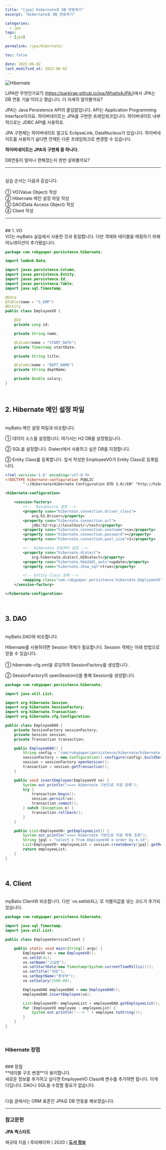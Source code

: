 ```yaml
---
title: "[jpa] Hibernate로 DB 연동하기"
excerpt: "Hibernate로 DB 연동하기"

categories:
  - jpa
tags:
  - [jpa]

permalink: /jpa/Hibernate/

toc: false

date: 2022-06-02
last_modified_at: 2022-06-02
---
```


![Hibernate](/assets/images/posts_img/hibernate.png)

[JPA란 무엇인가요?] (https://parkirae.github.io/jpa/WhatIsAJPA/)에서 JPA는 DB 연동 기술'이라고 했습니다. 더 자세히 알아볼까요?<br />


JPA는 Java Persistence API의 줄임말입니다. API는 Application Programming Interface이지요. 하이버네이트는 JPA를 구현한 프레임워크입니다. 하이버네이트 내부적으로는 JDBC API를 사용하죠.<br />

JPA 구현체는 하이버네이트 말고도 EclipseLink, DataNucleus가 있습니다. 하이버네이트를 사용하기 싫다면 언제든 다른 프레임워크로 변경할 수 있습니다.<br />

**하이버네이트는 JPA의 구현체 중 하나다.**<br />

DB연동이 얼마나 편해졌는지 한번 살펴볼까요?<br />


---
<br />
실습 순서는 다음과 같습니다.<br />
<br />
① VO(Value Object) 작성<br />
② Hibernate 메인 설정 파일 작성<br />
③ DAO(Data Access Object) 작성<br />
④ Client 작성<br />

---
<br />
## 1. VO
<br />
VO는 myBatis 실습에서 사용한 것과 동일합니다. 다만 객체와 테이블을 매핑하기 위해 어노테이션이 추가됐습니다.<br />


```java
package com.rubypaper.persistence.hibernate;

import lombok.Data;

import javax.persistence.Column;
import javax.persistence.Entity;
import javax.persistence.Id;
import javax.persistence.Table;
import java.sql.Timestamp;

@Data
@Table(name = "S_EMP")
@Entity
public class EmployeeVO {

    @Id
    private Long id;

    private String name;

    @Column(name = "START_DATE")
    private Timestamp startDate;

    private String title;

    @Column(name = "DEPT_NAME")
    private String deptName;

    private Double salary;
}

```

<br />

## 2. Hibernate 메인 설정 파일
<br />
myBatis 메인 설정 파일과 비슷합니다.<br />

① 데이터 소스를 설정합니다. 여기서는 H2 DB를 설정했습니다.<br />

② SQL을 설정합니다. Dialect에서 사용하고 싶은 DB를 지정합니다.<br />

③ Entity Class를 등록합니다. 앞서 작성한 EmployeeVO가 Entity Class로 등록됩니다.<br />


```xml
<?xml version='1.0' encoding='utf-8'?>
<!DOCTYPE hibernate-configuration PUBLIC
        "-//Hibernate/Hibernate Configuration DTD 3.0//EN" "http://hibernate.sourceforge.net/hibernate-configuration-3.0.dtd">

<hibernate-configuration>

    <session-factory>
        <!--  DataSource 설정 -->
        <property name="hibernate.connection.driver_class">
            org.h2.Driver</property>
        <property name="hibernate.connection.url">
            jdbc:h2:tcp://localhost/~/test</property>
        <property name="hibernate.connection.username">sa</property>
        <property name="hibernate.connection.password"></property>
        <property name="hibernate.connection.pool_size">1</property>

        <!-- Hibernate 프로퍼티 설정 -->
        <property name="hibernate.dialect">
            org.hibernate.dialect.H2Dialect</property>
        <property name="hibernate.hbm2ddl.auto">update</property>
        <property name="hibernate.show_sql">true</property>

        <!-- Entity Class 등록 -->
        <mapping class="com.rubypaper.persistence.hibernate.EmployeeVO" />
    </session-factory>

</hibernate-configuration>
```
<br />

## 3. DAO
<br />
myBatis DAO와 비슷합니다.<br />

Hibernate를 사용하려면 Session 객체가 필요합니다. Session 객체는 아래 방법으로 얻을 수 있습니다.<br />
<br />
① hibernate-cfg.xml을 로딩하여 SessionFactory를 생성합니다.<br />

② SessionFactory의 openSession()을 통해 Session을 생성합니다.<br />


```java
package com.rubypaper.persistence.hibernate;

import java.util.List;

import org.hibernate.Session;
import org.hibernate.SessionFactory;
import org.hibernate.Transaction;
import org.hibernate.cfg.Configuration;

public class EmployeeDAO {
    private SessionFactory sessionFactory;
    private Session session;
    private Transaction transaction;

    public EmployeeDAO() {
        String config = "com/rubypaper/persistence/hibernate/hibernate.cfg.xml";
        sessionFactory = new Configuration().configure(config).buildSessionFactory();
        session = sessionFactory.openSession();
        transaction = session.getTransaction();
    }

    public void insertEmployee(EmployeeVO vo) {
        System.out.println("===> Hibernate 기반으로 직원 등록");
        try {
            transaction.begin();
            session.persist(vo);
            transaction.commit();
        } catch (Exception e) {
            transaction.rollback();
        }
    }

    public List<EmployeeVO> getEmployeeList() {
        System.out.println("===> Hibernate 기반으로 직원 목록 조회");
        String jpql = "select e from EmployeeVO e order by e.id";
        List<EmployeeVO> employeeList = session.createQuery(jpql).getResultList();
        return employeeList;
    }
}
```

<br />

## 4. Client
<br />
myBatis Client와 비슷합니다. 다만 `vo.setId(4L);`로 식별자값을 넣는 코드가 추가되었습니다.<br />


```java
package com.rubypaper.persistence.hibernate;

import java.sql.Timestamp;
import java.util.List;

public class EmployeeServiceClient {

    public static void main(String[] args) {
        EmployeeVO vo = new EmployeeVO();
        vo.setId(4L);
        vo.setName("고길동");
        vo.setStartDate(new Timestamp(System.currentTimeMillis()));
        vo.setTitle("과장");
        vo.setDeptName("총무부");
        vo.setSalary(2500.00);

        EmployeeDAO employeeDAO = new EmployeeDAO();
        employeeDAO.insertEmployee(vo);

        List<EmployeeVO> employeeList = employeeDAO.getEmployeeList();
        for (EmployeeVO employee : employeeList) {
            System.out.println("---> " + employee.toString());
        }
    }
}
```

<br />

### Hibernate 장점
<br />
### 장점
<br />
**테이블 구조 변경**이 용이합니다.<br />
새로운 정보를 추가하고 싶다면 EmployeeVO Class에 변수를 추가하면 됩니다. 이게 다입니다. DAO나 SQL을 수정할 필요가 없습니다.<br />
<br />

다음 글에서는 ORM 표준인 JPA로 DB 연동을 해보겠습니다.


---

### 참고문헌

**JPA 퀵스타트**

채규태 지음ㅣ루비페이퍼ㅣ2020ㅣ[**도서 정보**](http://www.kyobobook.co.kr/product/detailViewKor.laf?ejkGb=KOR&mallGb=KOR&barcode=9791186710586&orderClick=LAG&Kc=)
